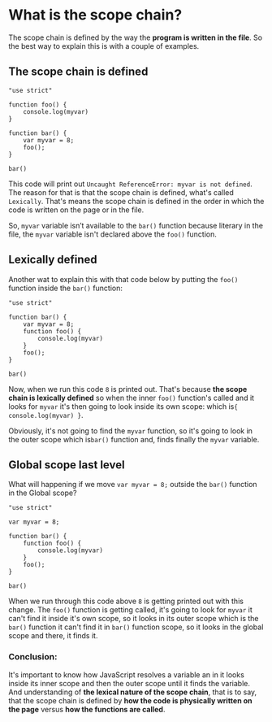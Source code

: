 # What is the scope chain?

The scope chain is defined by the way the **program is written in the file**. 
So the best way to explain this is with a couple of examples.

## The scope chain is defined
```
"use strict"

function foo() {
    console.log(myvar)
}

function bar() {
    var myvar = 8;
    foo();
}

bar()
```

This code will print out `Uncaught ReferenceError: myvar is not defined`.
The reason for that is that the scope chain is defined, what's called `Lexically`. That's means the scope chain is defined in the order in which the code is written on the page or in the file.

So, `myvar` variable isn’t available to the `bar()` function because literary in the file, the `myvar` variable isn't declared above the `foo()` function.


## Lexically defined
Another wat to explain this with that code below by putting the `foo()` function inside the `bar()` function:


```
"use strict"

function bar() {
    var myvar = 8;
    function foo() {
        console.log(myvar)
    }
    foo();
}

bar()
```
Now, when we run this code `8` is printed out. That's because **the scope chain is lexically defined** so when the inner  `foo()` function's called and it looks for `myvar` it's then going to look inside its own scope: which is`{ console.log(myvar) }`.

Obviously, it's not going to find the `myvar` function, so it's going to look in the outer scope which is`bar()` function and, finds finally the `myvar` variable.


## Global scope last level

What will happening if we move `var myvar = 8;` outside the `bar()` function in the Global scope?

```
"use strict"

var myvar = 8;
 
function bar() {
    function foo() {
        console.log(myvar)
    }
    foo();
}

bar()
```

When we run through this code above `8` is getting printed out with this change. The `foo()` function is getting called, it's going to look for `myvar` it can't find it inside it's own scope, so it looks in its outer scope which is the `bar()` function it can't find it in `bar()` function scope, so it looks in the global scope and there, it finds it.

### Conclusion:

It's important to know how JavaScript resolves a variable an in it looks inside its inner scope and then the outer scope until it finds the variable. 
And understanding of **the lexical nature of the scope chain**, that is to say, that the scope chain is defined by **how the code is physically written on the page** versus **how the functions are called**.
